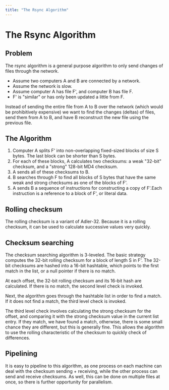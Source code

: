 ```yaml
---
title: "The Rsync Algorithm"
---
```


# The Rsync Algorithm

## Problem

The rsync algorithm is a general purpose algorithm to only send changes of files through the network.

- Assume two computers A and B are connected by a network.
- Assume the network is slow.
- Assume computer A has file F', and computer B has file F.
- F' is "similar" or has only been updated a little from F.

Instead of sending the entire file from A to B over the network (which would be prohibitively expensive) we want to find the changes (deltas) of files, send them from A to B, and have B reconstruct the new file using the previous file.

## The Algorithm

1. Computer A splits F' into non-overlapping fixed-sized blocks of size S bytes. The last block can be shorter than S bytes.
2. For each of these blocks, A calculates two checksums: a weak "32-bit" checksum, and a "strong" 128-bit MD4 checksum.
3. A sends all of these checksums to B.
4. B searches through F to find all blocks of S bytes that have the same weak and strong checksums as one of the blocks of F'.
5. A sends B a sequence of instructions for constructing a copy of F'.Each instruction is a reference to a block of F', or literal data.

## Rolling checksum

The rolling checksum is a variant of Adler-32. Because it is a rolling checksum, it can be used to calculate successive values very quickly.

## Checksum searching

The checksum searching algorithm is 3-leveled. The basic strategy computes the 32-bit rolling checksum for a block of length S in F'. The 32-bit checksums are hashed into a 16-bit hashtable, which points to the first match in the list, or a null pointer if there is no match.

At each offset, the 32-bit rolling checksum and its 16-bit hash are calculated. If there is no match, the second level check is invoked.

Next, the algorithm goes through the hashtable list in order to find a match. If it does not find a match, the third level check is invoked.

The third level check involves calculating the strong checksum for the offset, and comparing it with the strong checksum value in the current list entry. If they match, we have found a match, otherwise, there is some small chance they are different, but this is generally fine. This allows the algorithm to use the rolling characteristic of the checksum to quickly check of differences.

## Pipelining

It is easy to pipeline to this algorithm, as one process on each machine can deal with the checksum sending + receiving, while the other process can send and receive checksums. As well, this can be done on multiple files at once, so there is further opportunity for parallelism.
